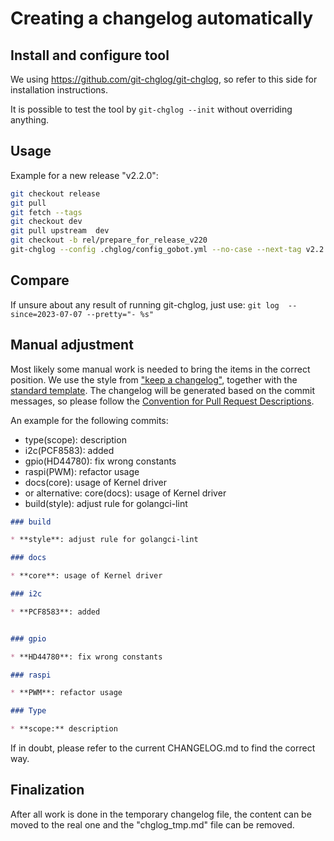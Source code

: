 # Creating a changelog automatically

## Install and configure tool

We using <https://github.com/git-chglog/git-chglog>, so refer to this side for installation instructions.

It is possible to test the tool by `git-chglog --init` without overriding anything.

## Usage

Example for a new release "v2.2.0":

```sh
git checkout release
git pull
git fetch --tags
git checkout dev
git pull upstream  dev
git checkout -b rel/prepare_for_release_v220
git-chglog --config .chglog/config_gobot.yml --no-case --next-tag v2.2.0 v2.1.1.. > .chglog/chglog_tmp.md
```

## Compare

If unsure about any result of running git-chglog, just use:
`git log  --since=2023-07-07 --pretty="- %s"`

## Manual adjustment

Most likely some manual work is needed to bring the items in the correct position. We use the style from
["keep a changelog"](https://keepachangelog.com/en/1.1.0/), together with the [standard template](https://github.com/git-chglog/example-type-scope-subject/blob/master/CHANGELOG.standard.md).
The changelog will be generated based on the commit messages, so please follow the
[Convention for Pull Request Descriptions](../CONTRIBUTING.md).

An example for the following commits:

* type(scope): description
* i2c(PCF8583): added
* gpio(HD44780): fix wrong constants
* raspi(PWM): refactor usage
* docs(core): usage of Kernel driver
* or alternative: core(docs): usage of Kernel driver
* build(style): adjust rule for golangci-lint

```md
### build

* **style**: adjust rule for golangci-lint

### docs

* **core**: usage of Kernel driver

### i2c

* **PCF8583**: added


### gpio

* **HD44780**: fix wrong constants

### raspi

* **PWM**: refactor usage

### Type

* **scope:** description
```

If in doubt, please refer to the current CHANGELOG.md to find the correct way.

## Finalization

After all work is done in the temporary changelog file, the content can be moved to the real one and the "chglog_tmp.md"
file can be removed.
